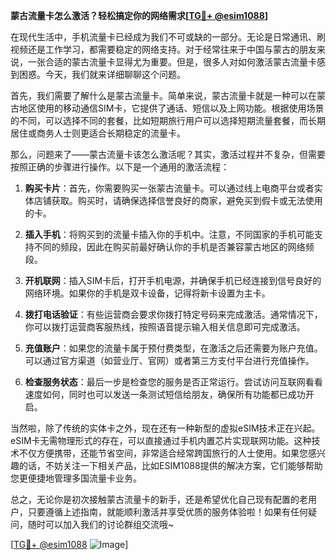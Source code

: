 **蒙古流量卡怎么激活？轻松搞定你的网络需求[[TG💪+ @esim1088](https://t.me/s/esim1088)]**

在现代生活中，手机流量卡已经成为我们不可或缺的一部分。无论是日常通讯、刷视频还是工作学习，都需要稳定的网络支持。对于经常往来于中国与蒙古的朋友来说，一张合适的蒙古流量卡显得尤为重要。但是，很多人对如何激活蒙古流量卡感到困惑。今天，我们就来详细聊聊这个问题。

首先，我们需要了解什么是蒙古流量卡。简单来说，蒙古流量卡就是一种可以在蒙古地区使用的移动通信SIM卡，它提供了通话、短信以及上网功能。根据使用场景的不同，可以选择不同的套餐，比如短期旅行用户可以选择短期流量套餐，而长期居住或商务人士则更适合长期稳定的流量卡。

那么，问题来了——蒙古流量卡该怎么激活呢？其实，激活过程并不复杂，但需要按照正确的步骤进行操作。以下是一个通用的激活流程：

1. **购买卡片**：首先，你需要购买一张蒙古流量卡。可以通过线上电商平台或者实体店铺获取。购买时，请确保选择信誉良好的商家，避免买到假卡或无法使用的卡。

2. **插入手机**：将购买到的流量卡插入你的手机中。注意，不同国家的手机可能支持不同的频段，因此在购买前最好确认你的手机是否兼容蒙古地区的网络频段。

3. **开机联网**：插入SIM卡后，打开手机电源，并确保手机已经连接到信号良好的网络环境。如果你的手机是双卡设备，记得将新卡设置为主卡。

4. **拨打电话验证**：有些运营商会要求你拨打特定号码来完成激活。通常情况下，你可以拨打运营商客服热线，按照语音提示输入相关信息即可完成激活。

5. **充值账户**：如果您的流量卡属于预付费类型，在激活之后还需要为账户充值。可以通过官方渠道（如营业厅、官网）或者第三方支付平台进行充值操作。

6. **检查服务状态**：最后一步是检查您的服务是否正常运行。尝试访问互联网看看速度如何，同时也可以发送一条测试短信给朋友，确保所有功能都已成功开启。

当然啦，除了传统的实体卡之外，现在还有一种新型的虚拟eSIM技术正在兴起。eSIM卡无需物理形式的存在，可以直接通过手机内置芯片实现联网功能。这种技术不仅方便携带，还能节省空间，非常适合经常跨国旅行的人士使用。如果您感兴趣的话，不妨关注一下相关产品，比如ESIM1088提供的解决方案，它们能够帮助您更便捷地管理多国流量卡业务。

总之，无论你是初次接触蒙古流量卡的新手，还是希望优化自己现有配置的老用户，只要遵循上述指南，就能顺利激活并享受优质的服务体验啦！如果有任何疑问，随时可以加入我们的讨论群组交流哦~

[[TG💪+ @esim1088](https://t.me/s/esim1088) ![Image](https://i.postimg.cc/4NQfJmqS/Snipaste-2025-05-13-00-14-12.png)]